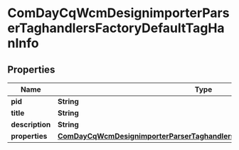 
# ComDayCqWcmDesignimporterParserTaghandlersFactoryDefaultTagHanInfo

## Properties
Name | Type | Description | Notes
------------ | ------------- | ------------- | -------------
**pid** | **String** |  |  [optional]
**title** | **String** |  |  [optional]
**description** | **String** |  |  [optional]
**properties** | [**ComDayCqWcmDesignimporterParserTaghandlersFactoryDefaultTagHanProperties**](ComDayCqWcmDesignimporterParserTaghandlersFactoryDefaultTagHanProperties.md) |  |  [optional]



